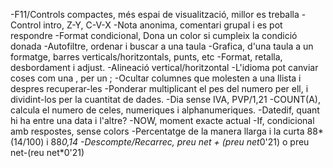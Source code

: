 -F11/Controls compactes, més espai de visualització, millor es treballa
-Control intro, Z-Y, C-V-X
-Nota anonima, comentari grupal i es pot respondre
-Format condicional, Dona un color si cumpleix la condició donada
-Autofiltre, ordenar i buscar a una taula
-Grafica, d'una taula a un formatge, barres verticals/horitzontals, punts, etc
-Format, retalla, desbordament i adjust.
-Alineació vertical/horitzontal
-L'idioma pot canviar coses com una , per un ;
-Ocultar columnes que molesten a una llista i despres recuperar-les
-Ponderar multiplicant el pes del numero per ell, i dividint-los per la cuantitat de dades.
-Dia sense IVA, PVP/1,21
-COUNT(A), calcula el numero de celes, numeriques i alphanumeriques.
-Datedif, quant hi ha entre una data i l'altre?
-NOW, moment exacte actual
-If, condicional amb respostes, sense colors
-Percentatge de la manera llarga i la curta 88*(14/100) i 88*0,14
-Descompte/Recarrec, preu net + (preu net*0'21) o  preu net-(reu net*0'21)
